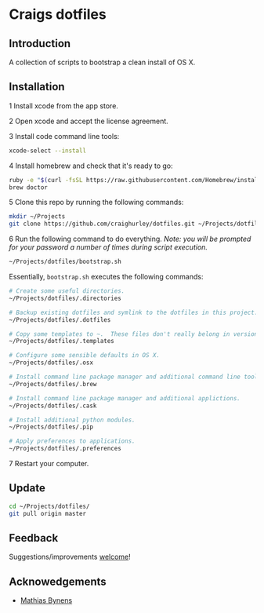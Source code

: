 # Craigs dotfiles


## Introduction
A collection of scripts to bootstrap a clean install of OS X.


## Installation

1 Install xcode from the app store.

2 Open xcode and accept the license agreement.

3 Install code command line tools:
```bash
xcode-select --install
```

4 Install homebrew and check that it's ready to go:
```bash
ruby -e "$(curl -fsSL https://raw.githubusercontent.com/Homebrew/install/master/install)"
brew doctor
```

5 Clone this repo by running the following commands:
```bash
mkdir ~/Projects
git clone https://github.com/craighurley/dotfiles.git ~/Projects/dotfiles
```

6 Run the following command to do everything.  _Note: you will be prompted for your password a number of times during script execution._
```bash
~/Projects/dotfiles/bootstrap.sh
```

Essentially, `bootstrap.sh` executes the following commands:
```bash
# Create some useful directories.
~/Projects/dotfiles/.directories

# Backup existing dotfiles and symlink to the dotfiles in this project.
~/Projects/dotfiles/.dotfiles

# Copy some templates to ~.  These files don't really belong in version control, hence they are not symlinked.
~/Projects/dotfiles/.templates

# Configure some sensible defaults in OS X.
~/Projects/dotfiles/.osx

# Install command line package manager and additional command line tools.
~/Projects/dotfiles/.brew

# Install command line package manager and additional applictions.
~/Projects/dotfiles/.cask

# Install additional python modules.
~/Projects/dotfiles/.pip

# Apply preferences to applications.
~/Projects/dotfiles/.preferences
```

7 Restart your computer.


## Update
```bash
cd ~/Projects/dotfiles/
git pull origin master
```


## Feedback
Suggestions/improvements [welcome](https://github.com/craighurley/dotfiles/issues)!


## Acknowedgements
* [Mathias Bynens](https://github.com/mathiasbynens)
